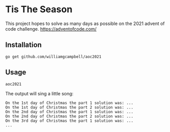# Tis The Season

This project hopes to solve as many days as possible on the 2021 advent of code challenge. 
https://adventofcode.com/

## Installation

```
go get github.com/williamgcampbell/aoc2021
```

## Usage 
```
aoc2021
``` 

The output will sing a little song:
```
On the 1st day of Christmas the part 1 solution was: ...
On the 1st day of Christmas the part 2 solution was: ...
On the 2nd day of Christmas the part 1 solution was: ...
On the 2nd day of Christmas the part 2 solution was: ...
On the 3rd day of Christmas the part 1 solution was: ...
...
```
